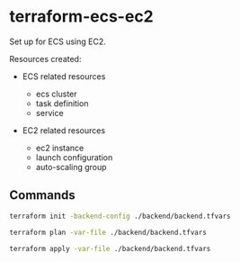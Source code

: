 # terraform-ecs-ec2

Set up for ECS using EC2.

Resources created:

- ECS related resources
  - ecs cluster
  - task definition
  - service

- EC2 related resources
  - ec2 instance
  - launch configuration
  - auto-scaling group

## Commands

```bash
terraform init -backend-config ./backend/backend.tfvars

terraform plan -var-file ./backend/backend.tfvars

terraform apply -var-file ./backend/backend.tfvars
```
